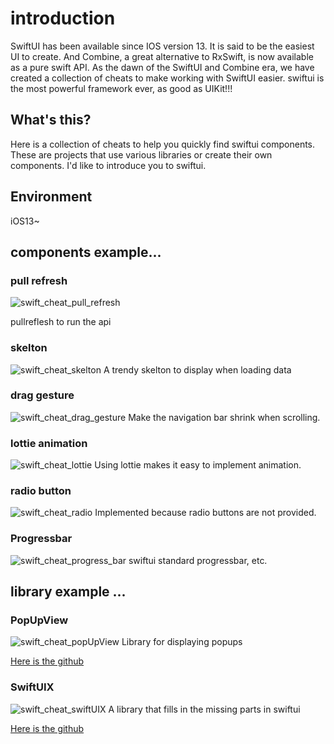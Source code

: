 # introduction
SwiftUI has been available since IOS version 13.
It is said to be the easiest UI to create. And Combine, a great alternative to RxSwift, is now available as a pure swift API.
As the dawn of the SwiftUI and Combine era, we have created a collection of cheats to make working with SwiftUI easier.
swiftui is the most powerful framework ever, as good as UIKit!!!

## What's this?
Here is a collection of cheats to help you quickly find swiftui components. These are projects that use various libraries or create their own components.
I'd like to introduce you to swiftui.

## Environment
iOS13~

## components example...

### pull refresh

![swift_cheat_pull_refresh](https://user-images.githubusercontent.com/62822536/150671181-dbe26d5e-5c14-41c6-9cc1-337fe003bfda.gif)

pullreflesh to run the api

### skelton

![swift_cheat_skelton](https://user-images.githubusercontent.com/62822536/150671176-2d4ee522-f94e-45a3-8e56-8816cee44c62.gif)
A trendy skelton to display when loading data

### drag gesture
![swift_cheat_drag_gesture](https://user-images.githubusercontent.com/74945210/150670983-7f249801-23c0-4395-8397-c059f6e9813f.gif)
Make the navigation bar shrink when scrolling.

### lottie animation

![swift_cheat_lottie](https://user-images.githubusercontent.com/74945210/150670986-d2426bb9-a1e0-4467-9ffe-362d09774aca.gif)
Using lottie makes it easy to implement animation.

### radio button
![swift_cheat_radio](https://user-images.githubusercontent.com/74945210/150670838-ee580961-75d9-411e-b2de-03c7e43ec289.gif)
Implemented because radio buttons are not provided.

### Progressbar
![swift_cheat_progress_bar](https://user-images.githubusercontent.com/74945210/150670856-9d41a5a2-0349-45fe-a07d-fd055ddc616e.gif)
swiftui standard progressbar, etc.

## library example ...

### PopUpView
![swift_cheat_popUpView](https://user-images.githubusercontent.com/74945210/150671024-70a889c1-cad0-4f00-8d1d-8d0959a3389d.gif)
Library for displaying popups

[Here is the github](https://github.com/exyte/PopupView)

### SwiftUIX
![swift_cheat_swiftUIX](https://user-images.githubusercontent.com/74945210/150671027-3f814c49-3ed3-4232-9e24-ab26a7444743.gif)
A library that fills in the missing parts in swiftui

[Here is the github](https://github.com/SwiftUIX/SwiftUIX)